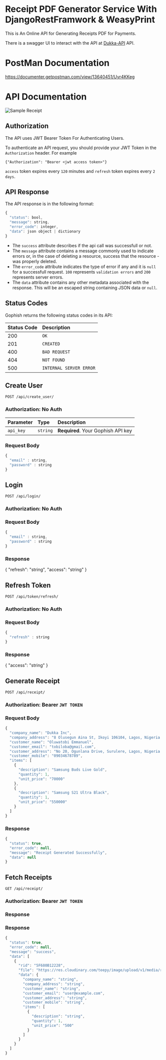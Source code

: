# Receipt PDF Generator Service With DjangoRestFramwork & WeasyPrint

This is An Online API for Generating Receipts PDF for Payments.

There is a swagger UI to interact with the API at [Dukka-API](https://dukka-app.herokuapp.com/api/docs/) API.


# PostMan Documentation

https://documenter.getpostman.com/view/13640451/Uyr4KKeg


# API Documentation

![Sample Receipt](/recpt.png)

## Authorization

The API uses JWT Bearer Token For Authenticating Users.

To authenticate an API request, you should provide your JWT Token in the `Authorization` header. For example

```
{"Authorization": "Bearer <jwt access token>"}
```
`access` token expires every `120` minutes and `refresh` token expires every `2 days`.

## API Response

The API response is in the following format:
```javascript
{
  "status": bool,
  "message": string,
  "error_code": integer,
  "data": json object | dictionary
}
```
- The `success` attribute describes if the api call was successfull or not.
- The `message` attribute contains a message commonly used to indicate errors or, in the case of deleting a resource, success that the resource - was properly deleted.
- The `error_code` attribute indicates the type of error if any and it is `null` for a successfull request. `100` represents `validation errors` and `200` represents server errors.
- The `data` attribute contains any other metadata associated with the response. This will be an escaped string containing JSON data or `null`.

## Status Codes

Gophish returns the following status codes in its API:

| Status Code | Description |
| :--- | :--- |
| 200 | `OK` |
| 201 | `CREATED` |
| 400 | `BAD REQUEST` |
| 404 | `NOT FOUND` |
| 500 | `INTERNAL SERVER ERROR` |

## Create User

```http
POST /api/create_user/
```

### Authorization: No Auth

| Parameter | Type | Description |
| :--- | :--- | :--- |
| `api_key` | `string` | **Required**. Your Gophish API key |
### Request Body

```javascript
{
  "email" : string,
  "password" : string
}
```

## Login

```http
POST /api/login/
```

### Authorization: No Auth

### Request Body

```javascript
{
  "email" : string,
  "password" : string
}
```

### Response

{
  "refresh": "string",
  "access": "string"
}

## Refresh Token

```http
POST /api/token/refresh/
```

### Authorization: No Auth

### Request Body

```javascript
{
  "refresh" : string
}
```

### Response

{
  "access": "string"
}

## Generate Receipt

```http
POST /api/receipt/
```

### Authorization: Bearer `JWT TOKEN`

### Request Body

```javascript
{
  "company_name": "Dukka Inc",
  "company_address": "8 Olusegun Aina St, Ikoyi 106104, Lagos, Nigeria.",
  "customer_name": "Oluwatobi Emmanuel",
  "customer_email": "tobiloba@gmail.com",
  "customer_address": "No 20, Ogunlana Drive, Surulere, Lagos, Nigeria.",
  "customer_mobile": "09034678789",
  "items": [
    {
      "description": "Samsung Buds Live Gold",
      "quantity": 1,
      "unit_price": "70000"
    },
    {
      "description": "Samsung S21 Ultra Black",
      "quantity": 1,
      "unit_price": "550000"
    }
  ]
}
```

### Response
```Javascript
{
  "status": true,
  "error_code": null,
  "message": "Receipt Generated Successfully",
  "data": null
}
```

## Fetch Receipts

```http
GET /api/receipt/
```

### Authorization: Bearer `JWT TOKEN`

### Response


### Response
```Javascript
{
  "status": true,
  "error_code": null,
  "message": "success",
  "data": [
    {
      "rid": "5F680B12228",
      "file": "https://res.cloudinary.com/teepy/image/upload/v1/media/receipts/recpt-5F680B12228.pdf",
      "data": {
        "company_name": "string",
        "company_address": "string",
        "customer_name": "string",
        "customer_email": "user@example.com",
        "customer_address": "string",
        "customer_mobile": "string",
        "items": [
          {
            "description": "string",
            "quantity": 1,
            "unit_price": "500"
          }
        ]
      }
    }
  ]
}
```

